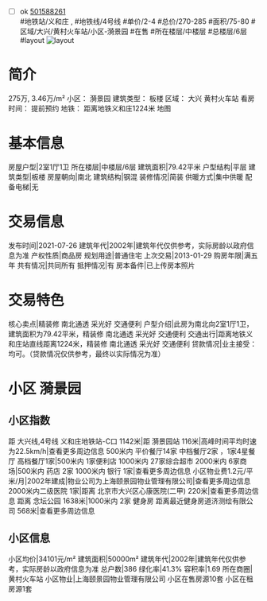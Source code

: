 - [ ] ok [501588261](https://bj.5i5j.com/ershoufang/501588261.html)  
 #地铁站/义和庄 ,  #地铁线/4号线
#单价/2-4 #总价/270-285 #面积/75-80   #区域/大兴/黄村火车站/小区-漪景园 #在售 #所在楼层/中楼层 #总楼层/6层 #layout 
![layout](http://image2a.5i5j.com/bdir/layout/276233.jpg_P5.jpg) 
# 简介 
 275万,  3.46万/m² 
小区： 漪景园
建筑类型： 板楼
区域： 大兴 黄村火车站
看房时间： 提前预约
地铁： 距离地铁义和庄1224米 地图
# 基本信息 
 房屋户型|2室1厅1卫
所在楼层|中楼层/6层
建筑面积|79.42平米
户型结构|平层
建筑类型|板楼
房屋朝向|南北
建筑结构|钢混
装修情况|简装
供暖方式|集中供暖
配备电梯|无
# 交易信息 
 发布时间|2021-07-26
建筑年代|2002年|建筑年代仅供参考，实际房龄以政府信息为准
产权性质|商品房
规划用途|普通住宅
上次交易|2013-01-29
购房年限|满五年
共有情况|共同所有
抵押情况|有
房本备件|已上传房本照片
# 交易特色 
 核心卖点|精装修  南北通透  采光好  交通便利
户型介绍|此房为南北向2室1厅1卫，建筑面积为79.42平米，精装修  南北通透  采光好  交通便利
交通出行|距离地铁义和庄站直线距离1224米，精装修  南北通透  采光好  交通便利
贷款情况|业主接受：均可。（贷款情况仅供参考，最终以实际情况为准）
# 小区 漪景园
## 小区指数 
 距 大兴线,4号线 义和庄地铁站-C口 1142米|距 漪景园站 116米|高峰时间平均时速为22.5km/h|查看更多周边信息
500米内 平价餐厅14家
中档餐厅2家 ，1家4星餐厅
高档餐厅1家|500米内 1家便利店
1000米内 27家综合超市
2000米内 6家商场|500米内 药店 2家
1000米内 银行 1家|查看更多周边信息
小区物业费1.2元/平米/月|2002年建成|物业公司为上海颐景园物业管理有限公司|查看更多周边信息
2000米内二级医院 1家|距离 北京市大兴区心康医院(二甲)  220米|查看更多周边信息
距离 念坛公园 1638米|1000米内 2家 健身房
距离最近健身房道济测绘有限公司 568米|查看更多周边信息
## 小区信息 
 小区均价|34101元/m²
建筑面积|50000m²
建筑年代|2002年|建筑年代仅供参考，实际房龄以政府信息为准
总户数|386
绿化率|41.3%
容积率|1.69
所在商圈|黄村火车站
小区物业|上海颐景园物业管理有限公司
小区在售房源10套
小区在租房源1套
